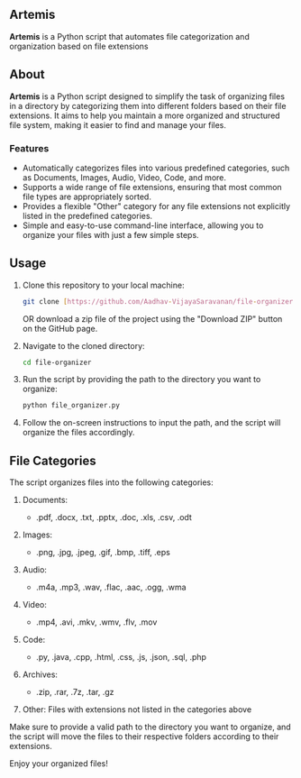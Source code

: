 ## Artemis

**Artemis** is a Python script that automates file categorization and organization based on file extensions

## About

**Artemis** is a Python script designed to simplify the task of organizing files in a directory by categorizing them into different folders based on their file extensions. It aims to help you maintain a more organized and structured file system, making it easier to find and manage your files.

### Features

- Automatically categorizes files into various predefined categories, such as Documents, Images, Audio, Video, Code, and more.
- Supports a wide range of file extensions, ensuring that most common file types are appropriately sorted.
- Provides a flexible "Other" category for any file extensions not explicitly listed in the predefined categories.
- Simple and easy-to-use command-line interface, allowing you to organize your files with just a few simple steps.

## Usage

1. Clone this repository to your local machine:

    ```bash
    git clone [https://github.com/Aadhav-VijayaSaravanan/file-organizer.git](https://github.com/Aadhav-VijayaSaravanan/file-organizer.git)
    ```

   OR download a zip file of the project using the "Download ZIP" button on the GitHub page.

2. Navigate to the cloned directory:

    ```bash
    cd file-organizer
    ```

3. Run the script by providing the path to the directory you want to organize:

    ```bash
    python file_organizer.py
    ```

4. Follow the on-screen instructions to input the path, and the script will organize the files accordingly.

## File Categories

The script organizes files into the following categories:

1. Documents:
   - .pdf, .docx, .txt, .pptx, .doc, .xls, .csv, .odt

2. Images:
   - .png, .jpg, .jpeg, .gif, .bmp, .tiff, .eps

3. Audio:
   - .m4a, .mp3, .wav, .flac, .aac, .ogg, .wma

4. Video:
   - .mp4, .avi, .mkv, .wmv, .flv, .mov

5. Code:
   - .py, .java, .cpp, .html, .css, .js, .json, .sql, .php

6. Archives:
   - .zip, .rar, .7z, .tar, .gz

7. Other: Files with extensions not listed in the categories above

Make sure to provide a valid path to the directory you want to organize, and the script will move the files to their respective folders according to their extensions.

Enjoy your organized files!
